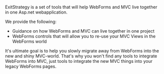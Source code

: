 ExitStrategy is a set of tools that will help WebForms and MVC live together in one Asp.net webapplication.

We provide the following:
- Guidance on how WebForms and MVC can live together in one project
- WebForms controls that will allow you to re-use your MVC Views in the WebForms world

It's ultimate goal is to help you slowly migrate away from WebForms into the new and shiny MVC-world. That's why you
won't find any tools to integrate WebForms into MVC, just tools to integrate the new MVC things into
your legacy WebForms pages.